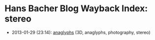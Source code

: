 # Hans Bacher Blog Wayback Index: stereo

* 2013-01-29 (23:14): [anaglyphs](https://web.archive.org/web/https://one1more2time3.wordpress.com/2013/01/29/anaglyphs/) (3D, anaglyphs, photography, stereo)